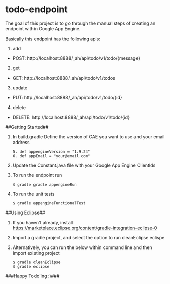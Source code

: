 # todo-endpoint

The goal of this project is to go through the manual steps of creating an endpoint within Google App Engine.

Basically this endpoint has the following apis:

1. add
 * POST: http://localhost:8888/_ah/api/todo/v1/todo/{message}
2. get
 * GET: http://localhost:8888/_ah/api/todo/v1/todos
3. update
 * PUT: http://localhost:8888/_ah/api/todo/v1/todo/{id}
4. delete
 * DELETE: http://localhost:8888/_ah/api/todo/v1/todo/{id}

##Getting Started##

1. In build.gradle Define the version of GAE you want to use and your email address

    ```
    5. def appengineVersion = "1.9.24"
    6. def appEmail = "your@email.com"
    ```
2. Update the Constant.java file with your Google App Engine ClientIds
3. To run the endpoint run

    ```
    $ gradle gradle appengineRun 
    ```
4. To run the unit tests

    ```
    $ gradle appengineFunctionalTest 
    ```

##Using Eclipse##
1. If you haven't already, install https://marketplace.eclipse.org/content/gradle-integration-eclipse-0
2. Import a gradle project, and select the option to run cleanEclipse eclispe
3. Alternatively, you can run the below within command line and then import existing project

    ```
    $ gradle cleanEclipse
    $ gradle eclipse
    ```

###Happy Todo'ing :)###
